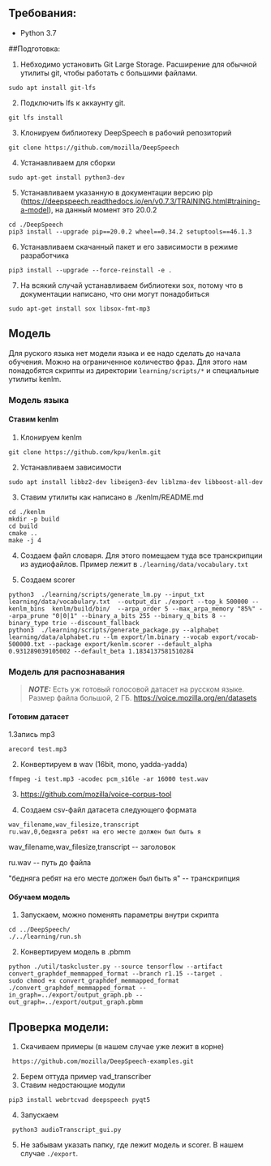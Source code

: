 ## Требования:
* Python 3.7

##Подготовка:

1. Небходимо установить Git Large Storage. Расширение для обычной утилиты git,
 чтобы работать с большими файлами.
 ```
sudo apt install git-lfs
```
2. Подключить lfs к аккаунту git.
 ```
 git lfs install
```
3. Клонируем библиотеку DeepSpeech в рабочий репозиторий
```
git clone https://github.com/mozilla/DeepSpeech
```
4. Устанавливаем для сборки
```
sudo apt-get install python3-dev
```
5. Устанавливаем указанную в документации версию pip
 (https://deepspeech.readthedocs.io/en/v0.7.3/TRAINING.html#training-a-model),
 на данный момент это 20.0.2
```
cd ./DeepSpeech
pip3 install --upgrade pip==20.0.2 wheel==0.34.2 setuptools==46.1.3
```
6. Устанавливаем скачанный пакет и его зависимости в режиме разработчика
```
pip3 install --upgrade --force-reinstall -e .
```
7. На всякий случай устанавливаем библиотеки sox, потому что в документации написано,
 что они могут понадобиться
 ```
sudo apt-get install sox libsox-fmt-mp3
```

## Модель

Для руского языка нет модели языка и ее надо сделать до начала обучения. Можно на ограниченное количество фраз. 
Для этого нам понадобятся скрипты из директории
 `
learning/scripts/*
`
и специальные утилиты kenlm.

### Модель языка
#### Ставим  kenlm
1. Клонируем kenlm
```
git clone https://github.com/kpu/kenlm.git
```
2. Устанавливаем зависимости
```
sudo apt install libbz2-dev libeigen3-dev liblzma-dev libboost-all-dev
```

3. Ставим утилиты как написано в
 ./kenlm/README.md
````
cd ./kenlm
mkdir -p build
cd build
cmake ..
make -j 4
````
4. Создаем файл словаря. Для этого помещаем туда все транскрипции из аудиофайлов.
 Пример лежит в `./learning/data/vocabulary.txt`

5. Создаем scorer
```
python3  ./learning/scripts/generate_lm.py --input_txt learning/data/vocabulary.txt  --output_dir ./export --top_k 500000 --kenlm_bins  kenlm/build/bin/  --arpa_order 5 --max_arpa_memory "85%" --arpa_prune "0|0|1" --binary_a_bits 255 --binary_q_bits 8 --binary_type trie --discount_fallback
python3  ./learning/scripts/generate_package.py --alphabet learning/data/alphabet.ru --lm export/lm.binary --vocab export/vocab-500000.txt --package export/kenlm.scorer --default_alpha 0.931289039105002 --default_beta 1.1834137581510284
```

### Модель для распознавания
> **_NOTE:_** Есть уж готовый голосовой датасет на русском языке. Размер файла большой, 2 ГБ.
>https://voice.mozilla.org/en/datasets
#### Готовим датасет
1.Запись mp3
```
arecord test.mp3
```
2. Конвертируем в wav  (16bit, mono, yadda-yadda)
```
ffmpeg -i test.mp3 -acodec pcm_s16le -ar 16000 test.wav
```
3. https://github.com/mozilla/voice-corpus-tool

4. Создаем csv-файл датасета следующего формата
```csv
wav_filename,wav_filesize,transcript
ru.wav,0,бедняга ребят на его месте должен был быть я
```
wav_filename,wav_filesize,transcript -- заголовок

ru.wav -- путь до файла

"бедняга ребят на его месте должен был быть я" -- транскрипция
#### Обучаем модель
1. Запускаем, можно поменять параметры внутри скрипта
```
cd ../DeepSpeech/
./../learning/run.sh 
```
2. Конвертируем модель в .pbmm
```
python ./util/taskcluster.py --source tensorflow --artifact convert_graphdef_memmapped_format --branch r1.15 --target .
sudo chmod +x convert_graphdef_memmapped_format 
./convert_graphdef_memmapped_format --in_graph=../export/output_graph.pb --out_graph=../export/output_graph.pbmm
```

## Проверка модели:
1. Скачиваем примеры (в нашем случае уже лежит в корне)
```
 https://github.com/mozilla/DeepSpeech-examples.git
```
2. Берем оттуда пример vad_transcriber 
3. Ставим недостающие модули 
```
pip3 install webrtcvad deepspeech pyqt5
```
4. Запускаем
```
 python3 audioTranscript_gui.py 
 ```
5. Не забывам указать папку, где лежит модель и scorer. В нашем случае `./export`.
